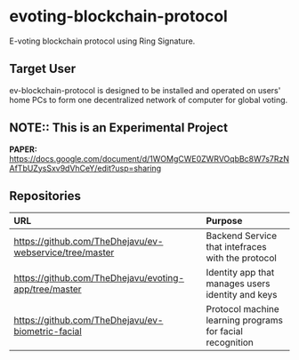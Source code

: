 # evoting-blockchain-protocol

E-voting blockchain protocol using Ring Signature.

## Target User

ev-blockchain-protocol is designed to be installed and operated on users' home PCs to form one decentralized network of computer for global voting.


## NOTE:: This is an Experimental Project

**PAPER:** https://docs.google.com/document/d/1WOMgCWE0ZWRVOqbBc8W7s7RzNAfTbUZysSxv9dVhCeY/edit?usp=sharing

## Repositories

| URL     | Purpose                                         |
|:-----------|:-------------------------------------------------|
| https://github.com/TheDhejavu/ev-webservice/tree/master    | Backend Service that intefraces with the protocol    |
| https://github.com/TheDhejavu/evoting-app/tree/master | Identity app that manages users identity and keys   |
| https://github.com/TheDhejavu/ev-biometric-facial | Protocol machine learning programs for facial recognition   |

